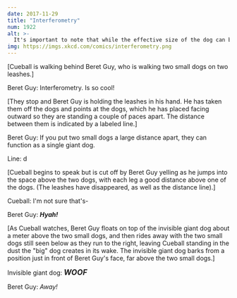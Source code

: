 ```yaml
---
date: 2017-11-29
title: "Interferometry"
num: 1922
alt: >-
  It's important to note that while the effective size of the dog can be arbitrarily large, it's not any more of a good dog than the two original dogs.
img: https://imgs.xkcd.com/comics/interferometry.png
---
```

[Cueball is walking behind Beret Guy, who is walking two small dogs on two leashes.]

Beret Guy: Interferometry. Is so cool!

[They stop and Beret Guy is holding the leashes in his hand. He has taken them off the dogs and points at the dogs, which he has placed facing outward so they are standing a couple of paces apart. The distance between them is indicated by a labeled line.]

Beret Guy: If you put two small dogs a large distance apart, they can function as a single giant dog.

Line: d

[Cueball begins to speak but is cut off by Beret Guy yelling as he jumps into the space above the two dogs, with each leg a good distance above one of the dogs. (The leashes have disappeared, as well as the distance line).]

Cueball: I'm not sure that's-

Beret Guy: ***Hyah!***

[As Cueball watches, Beret Guy floats on top of the invisible giant dog about a meter above the two small dogs, and then rides away with the two small dogs still seen below as they run to the right, leaving Cueball standing in the dust the "big" dog creates in its wake. The invisible giant dog barks from a position just in front of Beret Guy's face, far above the two small dogs.]

Invisible giant dog:  <big>***WOOF***</big>

Beret Guy: *Away!*